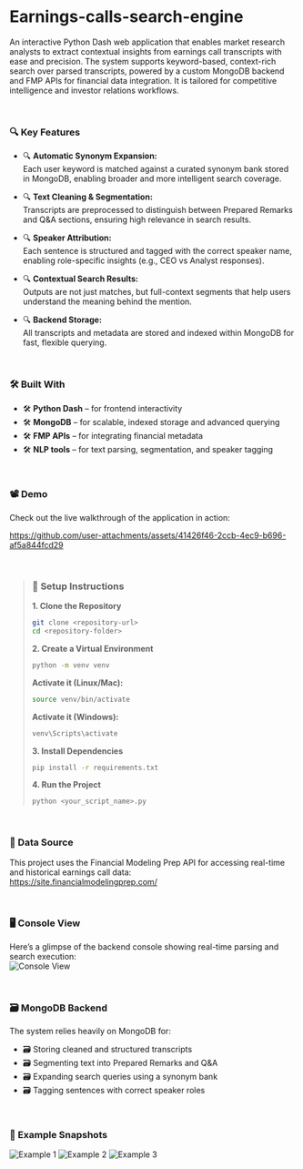 
# Earnings-calls-search-engine

An interactive Python Dash web application that enables market research analysts to extract contextual insights from earnings call transcripts with ease and precision.
The system supports keyword-based, context-rich search over parsed transcripts, powered by a custom MongoDB backend and FMP APIs for financial data integration. It is tailored for competitive intelligence and investor relations workflows.

&nbsp;

### 🔍 Key Features
- 🔍 **Automatic Synonym Expansion:**  
  Each user keyword is matched against a curated synonym bank stored in MongoDB, enabling broader and more intelligent search coverage.

- 🔍 **Text Cleaning & Segmentation:**  
  Transcripts are preprocessed to distinguish between Prepared Remarks and Q&A sections, ensuring high relevance in search results.

- 🔍 **Speaker Attribution:**  
  Each sentence is structured and tagged with the correct speaker name, enabling role-specific insights (e.g., CEO vs Analyst responses).

- 🔍 **Contextual Search Results:**  
  Outputs are not just matches, but full-context segments that help users understand the meaning behind the mention.

- 🔍 **Backend Storage:**  
  All transcripts and metadata are stored and indexed within MongoDB for fast, flexible querying.

&nbsp;

### 🛠 Built With
- 🛠 **Python Dash** – for frontend interactivity
- 🛠 **MongoDB** – for scalable, indexed storage and advanced querying
- 🛠 **FMP APIs** – for integrating financial metadata
- 🛠 **NLP tools** – for text parsing, segmentation, and speaker tagging

&nbsp;

### 📽️ Demo
Check out the live walkthrough of the application in action:

https://github.com/user-attachments/assets/41426f46-2ccb-4ec9-b696-af5a844fcd29

&nbsp;

> ### 🚀 Setup Instructions  
> **1. Clone the Repository**  
> ```bash
> git clone <repository-url>
> cd <repository-folder>
> ```  
> **2. Create a Virtual Environment**  
> ```bash
> python -m venv venv
> ```  
> **Activate it (Linux/Mac):**  
> ```bash
> source venv/bin/activate
> ```  
> **Activate it (Windows):**  
> ```bash
> venv\Scripts\activate
> ```  
> **3. Install Dependencies**  
> ```bash
> pip install -r requirements.txt
> ```  
> **4. Run the Project**  
> ```bash
> python <your_script_name>.py
> ```

&nbsp;

### 🔌 Data Source
This project uses the Financial Modeling Prep API for accessing real-time and historical earnings call data:  
https://site.financialmodelingprep.com/

&nbsp;

### 🖥️ Console View
Here’s a glimpse of the backend console showing real-time parsing and search execution:  
![Console View](https://github.com/user-attachments/assets/48049189-4e41-4cad-8a10-eabb59920341)

&nbsp;

### 🗃️ MongoDB Backend
The system relies heavily on MongoDB for:
- 🗃️ Storing cleaned and structured transcripts
- 🗃️ Segmenting text into Prepared Remarks and Q&A
- 🗃️ Expanding search queries using a synonym bank
- 🗃️ Tagging sentences with correct speaker roles

&nbsp;

### 📌 Example Snapshots
![Example 1](https://github.com/user-attachments/assets/d287645b-02be-4ace-a46f-dc9b76c43db4)
![Example 2](https://github.com/user-attachments/assets/dce74e43-63e8-49b6-8ae1-2ef688f0c4aa)
![Example 3](https://github.com/user-attachments/assets/5b73d1d4-d758-481c-ad6a-ed6e81a9aa04)
